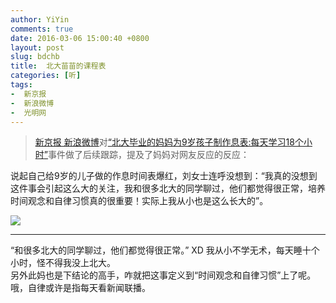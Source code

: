 ```yaml
---
author: YiYin
comments: true
date: 2016-03-06 15:00:40 +0800
layout: post
slug: bdchb
title:  北大苗苗的课程表
categories: [听]
tags:
-  新京报
-  新浪微博
-  光明网
---
```


<div class="quote"> <blockquote>
    	<a href="http://weibo.com/1644114654/DkwjSz6Dy?from=page_1002061644114654_profile&wvr=6&mod=weibotime&type=comment#_rnd1457247885132">新京报  新浪微博</a>对<a href="http://edu.gmw.cn/2016-03/03/content_19144733.htm"><q>北大毕业的妈妈为9岁孩子制作息表:每天学习18个小时</q></a>事件做了后续跟踪，提及了妈妈对网友反应的反应：
    </blockquote>
</div>

说起自己给9岁的儿子做的作息时间表爆红，刘女士连呼没想到：“我真的没想到这件事会引起这么大的关注，我和很多北大的同学聊过，他们都觉得很正常，培养时间观念和自律习惯真的很重要！实际上我从小也是这么长大的”。

![](http://imgedu.gmw.cn/attachement/jpg/site2/20160303/d8cb8a4d0ad61841e7dd0e.jpg)


<hr/>
<div class="commentsonquote">
<div class="yiyin"><q>和很多北大的同学聊过，他们都觉得很正常。</q>  XD 我从小不学无术，每天睡十个小时，怪不得我没上北大。
<br/>
另外此妈也是下结论的高手，咋就把这事定义到“时间观念和自律习惯”上了呢。哦，自律或许是指每天看新闻联播。
</div>
</div>
